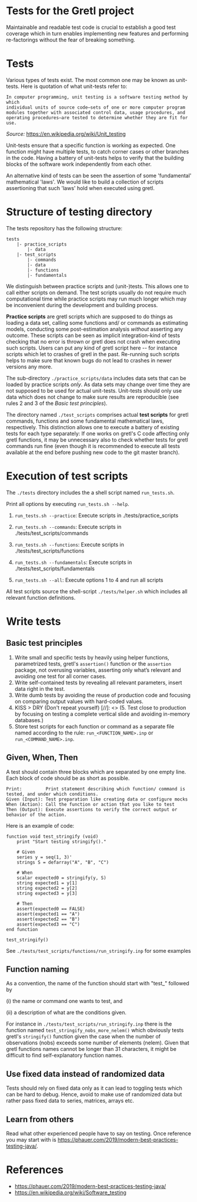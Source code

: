 # Tests for the Gretl project
Maintainable and readable test code is crucial to establish a good test coverage which in turn enables implementing new features and performing re-factorings without the fear of breaking something.


# Tests
Various types of tests exist. The most common one may be known as unit-tests. Here is quotation of what unit-tests refer to:

	In computer programming, unit testing is a software testing method by which
	individual units of source code—sets of one or more computer program
	modules together with associated control data, usage procedures, and
	operating procedures—are tested to determine whether they are fit for use.
*Source:* https://en.wikipedia.org/wiki/Unit_testing

Unit-tests ensure that a specific function is working as expected. One function might have multiple tests, to catch corner cases or other branches in the code. Having a battery of unit-tests helps to verify that the building blocks of the software work independently from each other.

An alternative kind of tests can be seen the assertion of some 'fundamental' mathematical 'laws'. We would like to build a collection of scripts assertioning that such 'laws' hold when executed using gretl.


# Structure of testing directory
The tests repository has the following structure:

```
tests
	|- practice_scripts
		|- data
	|- test_scripts
		|- commands
        |- data
		|- functions
        |- fundamentals
```

We distinguish between practice scripts and (unit-)tests. This allows one to call either scripts on demand. The test scripts usually do not require much computational time while practice scripts may run much longer which may be inconvenient during the development and building process.

**Practice scripts** are gretl scripts which are supposed to do things as loading a data set, calling some functions and/ or commands as estimating models, conducting some post-estimation analysis *without* asserting any outcome. These scripts can be seen as implicit integration-kind of tests checking that no error is thrown or gretl does not crash when executing such scripts. Users can put any kind of gretl script here -- for instance scripts which let to crashes of gretl in the past. Re-running such scripts helps to make sure that known bugs do not lead to crashes in newer versions any more.

The sub-directory ```./practice_scripts/data``` includes data sets that can be loaded by practice scripts *only*. As data sets may change over time they are not supposed to be used for actual unit-tests. Unit-tests should only use data  which does not change to make sure results are reproducible (see rules 2 and 3 of the *Basic test principles*).

The directory named ```./test_scripts``` comprises actual **test scripts** for gretl commands, functions and some fundamental mathematical laws, respectively. This distinction allows one to execute a battery of existing tests for each type separately: If one works on gretl's C code affecting only gretl functions, it may be unnecessary also to check whether tests for gretl commands run fine (even though it is recommended to execute all tests available at the end before pushing new code to the git master branch).


# Execution of test scripts
The ```./tests``` directory includes the a shell script named `run_tests.sh`.

Print all options by executing `run_tests.sh --help`.

1) ```run_tests.sh --practice```: Execute scripts in ./tests/practice_scripts

2) ```run_tests.sh --commands```: Execute scripts in ./tests/test_scripts/commands

3) ```run_tests.sh --functions```: Execute scripts in ./tests/test_scripts/functions

4) ```run_tests.sh --fundamentals```: Execute scripts in ./tests/test_scripts/fundamentals

5) ```run_tests.sh --all```: Execute options 1 to 4 and run all scripts

All test scripts source the shell-script ```./tests/helper.sh``` which includes all relevant function definitions.


# Write tests

## Basic test principles
1. Write small and specific tests by heavily using helper functions, parametrized tests, gretl's ```assertion()``` function or the ```assertion``` package, not overusing variables, asserting only what’s relevant and avoiding one test for all corner cases.
2. Write self-contained tests by revealing all relevant parameters, insert data right in the test.
3. Write dumb tests by avoiding the reuse of production code and focusing on comparing output values with hard-coded values.
4. KISS > DRY (Don't repeat yourself)
[//]: <> (5. Test close to production by focusing on testing a complete vertical slide and avoiding in-memory databases.)
5. Store test scripts for each function or command as a separate file named according to the rule: ```run_<FUNCTION_NAME>.inp``` or ```run_<COMMAND_NAME>.inp```.


## Given, When, Then
A test should contain three blocks which are separated by one empty line. Each block of code should be as short as possible.

    Print:         Print statement describing which function/ command is tested, and under which conditions.
    Given (Input): Test preparation like creating data or configure mocks
    When (Action): Call the function or action that you like to test
    Then (Output): Execute assertions to verify the correct output or behavior of the action.

Here is an example of code:
```
function void test_stringify (void)
    print "Start testing stringify()."

    # Given
    series y = seq(1, 3)'
    strings S = defarray("A", "B", "C")

    # When
    scalar expected0 = stringify(y, S)
    string expected1 = y[1]
    string expected2 = y[2]
    string expected3 = y[3]

    # Then
    assert(expected0 == FALSE)
    assert(expected1 == "A")
    assert(expected2 == "B")
    assert(expected3 == "C")
end function

test_stringify()
```

See ```./tests/test_scripts/functions/run_stringify.inp``` for some examples

## Function naming
As a convention, the name of the function should start with "test_" followed by

(i) the name or command one wants to test, and

(ii) a description of what are the conditions given.

For instance in ```./tests/test_scripts/run_stringify.inp``` there is the function  named ```test_stringify_nobs_more_nelem()``` which obviously tests gretl's  ```stringify()``` function given the case when the number of observations (nobs) exceeds some number of elements (nelem). Given that gretl functions names cannot be longer than 31 characters, it might be difficult to find self-explanatory function names.


## Use fixed data instead of randomized data
Tests should rely on fixed data only as it can lead to toggling tests which can be hard to debug. Hence, avoid to make use of randomized data but rather pass fixed data to series, matrices, arrays etc.

## Learn from others
Read what other experienced people have to say on testing. Once reference you may start with is https://phauer.com/2019/modern-best-practices-testing-java/.



# References
- https://phauer.com/2019/modern-best-practices-testing-java/
- https://en.wikipedia.org/wiki/Software_testing
